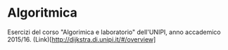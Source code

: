 # Algoritmica
Esercizi del corso "Algorimica e laboratorio" dell'UNIPI, anno accademico 2015/16.
(Link)[http://dijkstra.di.unipi.it/#/overview]
